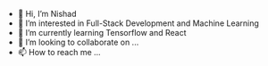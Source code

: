 - 👋 Hi, I’m Nishad
- 👀 I’m interested in Full-Stack Development and Machine Learning
- 🌱 I’m currently learning Tensorflow and React
- 💞️ I’m looking to collaborate on ...
- 📫 How to reach me ...

<!---
nish-ahmd-it/nish-ahmd-it is a ✨ special ✨ repository because its `README.md` (this file) appears on your GitHub profile.
You can click the Preview link to take a look at your changes.
--->
